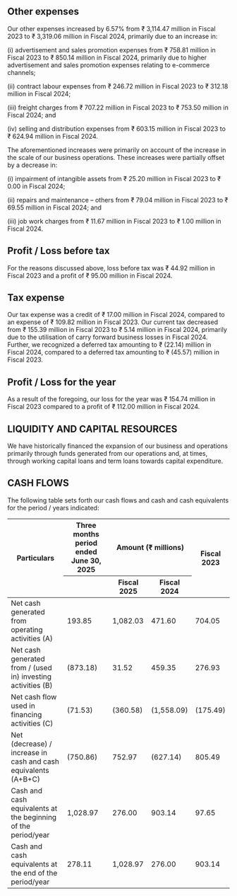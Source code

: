## Other expenses

Our other expenses increased by 6.57% from ₹ 3,114.47 million in Fiscal 2023 to ₹ 3,319.06 million in Fiscal 2024, primarily due to an increase in:

(i) advertisement and sales promotion expenses from ₹ 758.81 million in Fiscal 2023 to ₹ 850.14 million in Fiscal 2024, primarily due to higher advertisement and sales promotion expenses relating to e-commerce channels;

(ii) contract labour expenses from ₹ 246.72 million in Fiscal 2023 to ₹ 312.18 million in Fiscal 2024;

(iii) freight charges from ₹ 707.22 million in Fiscal 2023 to ₹ 753.50 million in Fiscal 2024; and

(iv) selling and distribution expenses from ₹ 603.15 million in Fiscal 2023 to ₹ 624.94 million in Fiscal 2024.

The aforementioned increases were primarily on account of the increase in the scale of our business operations. These increases were partially offset by a decrease in:

(i) impairment of intangible assets from ₹ 25.20 million in Fiscal 2023 to ₹ 0.00 in Fiscal 2024;

(ii) repairs and maintenance – others from ₹ 79.04 million in Fiscal 2023 to ₹ 69.55 million in Fiscal 2024; and

(iii) job work charges from ₹ 11.67 million in Fiscal 2023 to ₹ 1.00 million in Fiscal 2024.

## Profit / Loss before tax

For the reasons discussed above, loss before tax was ₹ 44.92 million in Fiscal 2023 and a profit of ₹ 95.00 million in Fiscal 2024.

## Tax expense

Our tax expense was a credit of ₹ 17.00 million in Fiscal 2024, compared to an expense of ₹ 109.82 million in Fiscal 2023. Our current tax decreased from ₹ 155.39 million in Fiscal 2023 to ₹ 5.14 million in Fiscal 2024, primarily due to the utilisation of carry forward business losses in Fiscal 2024. Further, we recognized a deferred tax amounting to ₹ (22.14) million in Fiscal 2024, compared to a deferred tax amounting to ₹ (45.57) million in Fiscal 2023.

## Profit / Loss for the year

As a result of the foregoing, our loss for the year was ₹ 154.74 million in Fiscal 2023 compared to a profit of ₹ 112.00 million in Fiscal 2024.

## LIQUIDITY AND CAPITAL RESOURCES

We have historically financed the expansion of our business and operations primarily through funds generated from our operations and, at times, through working capital loans and term loans towards capital expenditure.

## CASH FLOWS

The following table sets forth our cash flows and cash and cash equivalents for the period / years indicated:

<table><thead><tr><th rowspan="2">Particulars</th><th>Three months period ended June 30, 2025</th><th colspan="2">Amount (₹ millions)</th><th rowspan="2">Fiscal 2023</th></tr><tr><th></th><th>Fiscal 2025</th><th>Fiscal 2024</th></tr></thead><tbody><tr><td>Net cash generated from operating activities (A)</td><td>193.85</td><td>1,082.03</td><td>471.60</td><td>704.05</td></tr><tr><td>Net cash generated from / (used in) investing activities (B)</td><td>(873.18)</td><td>31.52</td><td>459.35</td><td>276.93</td></tr><tr><td>Net cash flow used in financing activities (C)</td><td>(71.53)</td><td>(360.58)</td><td>(1,558.09)</td><td>(175.49)</td></tr><tr><td>Net (decrease) / increase in cash and cash equivalents (A+B+C)</td><td>(750.86)</td><td>752.97</td><td>(627.14)</td><td>805.49</td></tr><tr><td>Cash and cash equivalents at the beginning of the period/year</td><td>1,028.97</td><td>276.00</td><td>903.14</td><td>97.65</td></tr><tr><td>Cash and cash equivalents at the end of the period/year</td><td>278.11</td><td>1,028.97</td><td>276.00</td><td>903.14</td></tr></tbody></table>